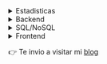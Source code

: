 



<details>
  <summary>Estadisticas</summary>

  [![README Card](https://github-readme-stats.vercel.app/api?username=parziva-1&show_icons=true&hide=["stars"])](#)
</details>

</pre>

<details>
<summary>Backend</summary>

* JavaScript (Node.js)
* Python (FastAPI)

</details>

<details>
<summary>SQL/NoSQL</summary>

* MySQL
* MongoDB

</details>

<details>
<summary>Frontend</summary>

* Reactjs
* JavaScript vanilla
* HTML
* CSS
</details>

👉 Te invio a visitar mi [blog](https://dev-test.ga/)
